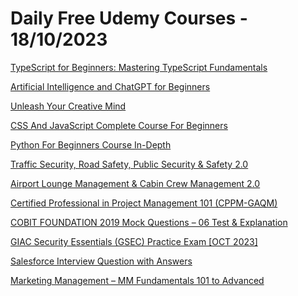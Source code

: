 # Daily Free Udemy Courses - 18/10/2023

[TypeScript for Beginners: Mastering TypeScript Fundamentals](https://www.udemy.com/course/typescript-for-beginners-mastering-typescript-fundamentals/?couponCode=F25DCDB7C2AD56C70720)
[Artificial Intelligence and ChatGPT for Beginners](https://www.udemy.com/course/artificial-intelligence-and-chatgpt-for-beginners/?couponCode=BD9730942F28C627C8F4)
[Unleash Your Creative Mind](https://www.udemy.com/course/unleash-your-creative-mind-and-transform-your-world/?couponCode=OCT2023FREE01)
[CSS And JavaScript Complete Course For Beginners](https://www.udemy.com/course/css-and-javascript-complete-course-for-beginners/?couponCode=844CF098930CA27BF667)
[Python For Beginners Course In-Depth](https://www.udemy.com/course/python-for-beginners-course-in-depth/?couponCode=85D30B61F2DC71E8DA04)
[Traffic Security, Road Safety, Public Security & Safety 2.0](https://www.udemy.com/course/traffic-security-road-safety-public-security-safety/?couponCode=32FF71558D843B47C2BE)
[Airport Lounge Management & Cabin Crew Management 2.0](https://www.udemy.com/course/airport-lounge-management-cabin-crew-management/?couponCode=CDCC2FD16EA6B16C300A)
[Certified Professional in Project Management 101 (CPPM-GAQM)](https://www.udemy.com/course/certified-professional-in-project-management-exam-prep-cppm-gaqm/?couponCode=4D2FEF6A1AF4F50051A7)
[COBIT FOUNDATION 2019 Mock Questions – 06 Test & Explanation](https://www.udemy.com/course/cobit-foundation-2019-mock-questions-06-test-explanation/?couponCode=07D1D45750F4B0541132)
[GIAC Security Essentials (GSEC) Practice Exam [OCT 2023]](https://www.udemy.com/course/giac-security-essentials-gsec-practice-exam-oct-2023/?couponCode=97562875C0D7816EB1B2)
[Salesforce Interview Question with Answers](https://www.udemy.com/course/salesforce-interview-question-with-answers/?couponCode=FREESTUDY)
[Marketing Management – MM Fundamentals 101 to Advanced](https://www.udemy.com/course/marketing-management-mm-fundamentals-101-to-advanced/?couponCode=EDUCBA62)
